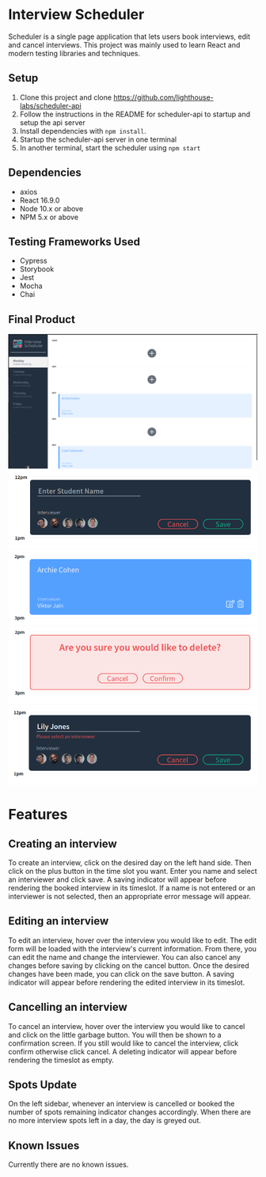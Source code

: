 # Interview Scheduler

Scheduler is a single page application that lets users book interviews, edit and cancel interviews. This project was mainly used to learn React and modern testing libraries and techniques.

## Setup

1. Clone this project and clone https://github.com/lighthouse-labs/scheduler-api
2. Follow the instructions in the README for scheduler-api to startup and setup the api server
3. Install dependencies with `npm install`.
4. Startup the scheduler-api server in one terminal
5. In another terminal, start the scheduler using `npm start`

## Dependencies

- axios
- React 16.9.0
- Node 10.x or above
- NPM 5.x or above

## Testing Frameworks Used

- Cypress
- Storybook
- Jest
- Mocha
- Chai

## Final Product

![Landing page](https://github.com/otrachea/scheduler/blob/main/docs/landing.png)
![Book interview](https://github.com/otrachea/scheduler/blob/main/docs/book-interview.png)
![Interview hover](https://github.com/otrachea/scheduler/blob/main/docs/interview-hover.png)
![Cancel interview](https://github.com/otrachea/scheduler/blob/main/docs/cancel-interview.png)
![Interview validation](https://github.com/otrachea/scheduler/blob/main/docs/book-interview-validation.png)

# Features
## Creating an interview
To create an interview, click on the desired day on the left hand side. Then click on the plus button in the time slot you want. Enter you name and select an interviewer and click save. A saving indicator will appear before rendering the booked interview in its timeslot. If a name is not entered or an interviewer is not selected, then an appropriate error message will appear.

## Editing an interview
To edit an interview, hover over the interview you would like to edit. The edit form will be loaded with the interview's current information. From there, you can edit the name and change the interviewer. You can also cancel any changes before saving by clicking on the cancel button. Once the desired changes have been made, you can click on the save button. A saving indicator will appear before rendering the edited interview in its timeslot.

## Cancelling an interview
To cancel an interview, hover over the interview you would like to cancel and click on the little garbage button. You will then be shown to a confirmation screen. If you still would like to cancel the interview, click confirm otherwise click cancel. A deleting indicator will appear before rendering the timeslot as empty.

## Spots Update
On the left sidebar, whenever an interview is cancelled or booked the number of spots remaining indicator changes accordingly. When there are no more interview spots left in a day, the day is greyed out.

## Known Issues
Currently there are no known issues.
